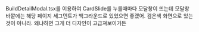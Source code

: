 BuildDetailModal.tsx를 이용하여 CardSlide를 누를때마다 모달창이 뜨는데 모달창 바깥에는 해당 페이지 세그먼트가 백그라운드로 있었으면 좋겠어. 검은색 화면으로 있는 것이 아니라. 왜냐하면 그게 더 디자인이 고급져보이거든